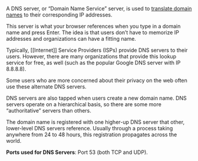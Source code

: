 A DNS server, or “Domain Name Service” server, is used to [translate domain names](https://www.networkstraining.com/what-is-dns/) to their corresponding IP addresses.

This server is what your browser references when you type in a domain name and press Enter. The idea is that users don’t have to memorize IP addresses and organizations can have a fitting name.

Typically, [[Internet]] Service Providers (ISPs) provide DNS servers to their users. However, there are many organizations that provide this lookup service for free, as well (such as the popular Google DNS server with IP 8.8.8.8).

Some users who are more concerned about their privacy on the web often use these alternate DNS servers.

DNS servers are also tapped when users create a new domain name. DNS servers operate on a hierarchical basis, so there are some more “authoritative” servers than others.

The domain name is registered with one higher-up DNS server that other, lower-level DNS servers reference. Usually through a process taking anywhere from 24 to 48 hours, this registration propagates across the world.

**Ports used for DNS Servers**: Port 53 (both TCP and UDP).
